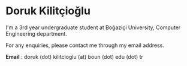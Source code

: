 # Doruk Kilitçioğlu #

I'm a 3rd year undergraduate student at Boğaziçi University, Computer Engineering department.

For any enquiries, please contact me through my email address.

**Email** : doruk (dot) kilitcioglu (at) boun (dot) edu (dot) tr